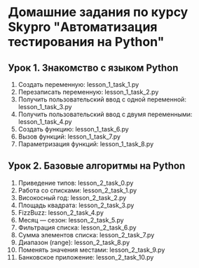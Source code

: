 # Домашние задания по курсу Skypro "Автоматизация тестирования на Python"

## Урок 1. Знакомство с языком Python
1. Создать переменную: lesson_1_task_1.py
2. Перезаписать переменную: lesson_1_task_2.py
3. Получить пользовательский ввод с одной переменной: lesson_1_task_3.py
4. Получить пользовательский ввод с двумя переменными: lesson_1_task_4.py
5. Создать функцию: lesson_1_task_6.py
6. Вызов функций: lesson_1_task_7.py
7. Параметризация функций: lesson_1_task_8.py

## Урок 2. Базовые алгоритмы на Python
1. Приведение типов: lesson_2_task_0.py
2. Работа со списками: lesson_2_task_1.py
3. Високосный год: lesson_2_task_2.py
4. Площадь квадрата: lesson_2_task_3.py
5. FizzBuzz: lesson_2_task_4.py
6. Месяц — сезон: lesson_2_task_5.py
7. Фильтрация списка: lesson_2_task_6.py
8. Сумма элементов списка: lesson_2_task_7.py
9. Диапазон (range): lesson_2_task_8.py
10. Поменять значения местами: lesson_2_task_9.py
11. Банковское приложение: lesson_2_task_10.py
